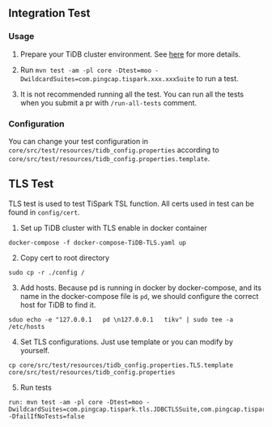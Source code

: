 ## Integration Test

### Usage

1. Prepare your TiDB cluster environment. See [here](../../../docs/dev/build/start_tidb_cluster.md) for more details.

2. Run `mvn test -am -pl core -Dtest=moo -DwildcardSuites=com.pingcap.tispark.xxx.xxxSuite` to run a test.

3. It is not recommended running all the test. You can run all the tests when you submit a pr with `/run-all-tests` comment.

### Configuration

You can change your test configuration in `core/src/test/resources/tidb_config.properties` according to `core/src/test/resources/tidb_config.properties.template`.

## TLS Test

TLS test is used to test TiSpark TSL function.
All certs used in test can be found in `config/cert`.

1. Set up TiDB cluster with TLS enable in docker container

```shell
docker-compose -f docker-compose-TiDB-TLS.yaml up
```

2. Copy cert to root directory

```shell
sudo cp -r ./config /
```

3. Add hosts. Because pd is running in docker by docker-compose, and its name in the docker-compose file is `pd`, we should configure the correct host for TiDB to find it.

```shell
sduo echo -e "127.0.0.1   pd \n127.0.0.1   tikv" | sudo tee -a /etc/hosts
```

4. Set TLS configurations. Just use template or you can modify by yourself.

```shell
cp core/src/test/resources/tidb_config.properties.TLS.template core/src/test/resources/tidb_config.properties
```

5. Run tests

```shell
run: mvn test -am -pl core -Dtest=moo -DwildcardSuites=com.pingcap.tispark.tls.JDBCTLSSuite,com.pingcap.tispark.tls.TiKVClientTLSSuite,com.pingcap.tispark.tls.TiSparkTLSSuite -DfailIfNoTests=false
```